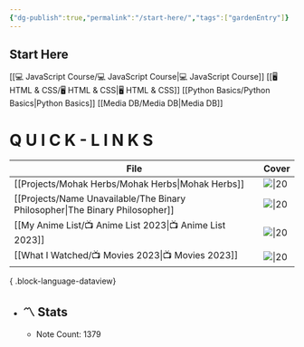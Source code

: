 ```yaml
---
{"dg-publish":true,"permalink":"/start-here/","tags":["gardenEntry"]}
---
```


## Start Here
[[💻 JavaScript Course/💻 JavaScript Course\|💻 JavaScript Course]]
[[🖥️ HTML & CSS/🖥️ HTML & CSS\|🖥️ HTML & CSS]]
[[Python Basics/Python Basics\|Python Basics]]
[[Media DB/Media DB\|Media DB]]
# Q U I C K - L I N K S
| File                                                                            | Cover                                                                                    |
| ------------------------------------------------------------------------------- | ---------------------------------------------------------------------------------------- |
| [[Projects/Mohak Herbs/Mohak Herbs\|Mohak Herbs]]                            | ![\|20](https://i.ibb.co/280Hg9p/MH-LOGO-GIF1.gif)                                       |
| [[Projects/Name Unavailable/The Binary Philosopher\|The Binary Philosopher]] | ![\|20](https://i.ibb.co/1GyKctn/The-Binary-Philosopher.gif)                             |
| [[My Anime List/📺 Anime List 2023\|📺 Anime List 2023]]                     | ![\|20](https://wallpapers-clan.com/wp-content/uploads/2022/12/anime-eyes-gif-pfp-1.gif) |
| [[What I Watched/📺 Movies 2023\|📺 Movies 2023]]                            | ![\|20](https://i.pinimg.com/originals/6c/f2/9b/6cf29b5cd2a4e926597900b618f5477a.gif)    |

{ .block-language-dataview}
- ## 〽️ Stats
	-  Note Count: 1379